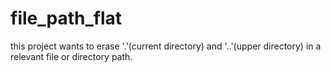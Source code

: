 # file_path_flat

this project wants to erase '.'(current directory) and '..'(upper directory) in a relevant file or directory path. 
